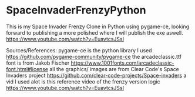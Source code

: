 # SpaceInvaderFrenzyPython
This is my Space Invader Frenzy Clone in Python using pygame-ce, looking forward to publishing a more 
polished where I will publish the exe aswell.  https://www.youtube.com/watch?v=EuavtcsJSsI


Sources/References:
pygame-ce is the python library I used https://github.com/pygame-community/pygame-ce
the arcadeclassic.ttf font is from Jakob Fischer https://www.1001fonts.com/arcadeclassic-font.html#license
all the graphics/ images are from Clear Code's Space Invaders project https://github.com/clear-code-projects/Space-invaders
a vid I used alot is this reference video of the frenzy version logic https://www.youtube.com/watch?v=EuavtcsJSsI

